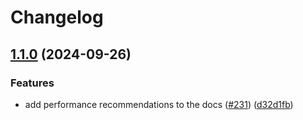 # Changelog

## [1.1.0](https://github.com/SPANDigital/presidium/compare/presidium-hugo-v1.0.0...presidium-hugo-v1.1.0) (2024-09-26)


### Features

* add performance recommendations to the docs ([#231](https://github.com/SPANDigital/presidium/issues/231)) ([d32d1fb](https://github.com/SPANDigital/presidium/commit/d32d1fb54744e2f6cf3f11fcf8bcdbc4c5b073c7))
